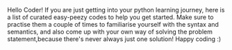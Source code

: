 Hello Coder!
If you are just getting into your python learning journey, here is a list of curated easy-peezy codes to help you get started. Make sure to practise them a couple of times to familiarise yourself with the syntax and semantics, and also come up with your own way of solving the problem statement,because there's never always just one solution! Happy coding :) 
